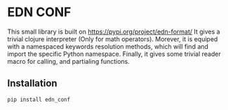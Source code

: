 # EDN CONF #

This small library is built on https://pypi.org/project/edn-format/ 
It gives a trivial clojure interpreter (Only for math
operators). Morever, it is equiped with a namespaced keywords
resolution methods, which will find and import the specific Python
namespace. 
Finally, it gives some trivial reader macro for calling, and
partialing functions. 

## Installation ##

	pip install edn_conf
	
	


